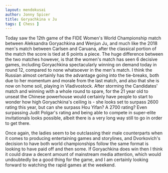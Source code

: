 ```yaml
---
layout: mendokusai
author: Jonny Spicer
title: Goryachkina v Ju
tags: [ Chess ]
---
```

Today saw the 12th game of the FIDE Women's World Championship match between Aleksandra Goryachkina and Wenjun Ju, and much
like the 2018 men's match between Carlsen and Caruana, after the classical portion of the match the score is tied at 6 points
a piece. The huge difference between the two matches however, is that the women's match has seen 6 decisive games, including
Goryachkina spectacularly winning on demand today in round 12, compared to none whatsoever in the men's match. I think
the Russian almost certainly has the advantage going into the tie-breaks, both due to her momentum and morale from the last match,
and also that she is now on home soil, playing in Vladivostock. After storming the Candidates' match and winning with a whole round
to spare, for the 21 year old to unseat the Chinese powerhouse would certainly have people to start to wonder how high Goryachkina's
ceiling is - she looks set to surpass 2600 rating this year, but can she surpass Hou Yifan? A 2700 rating? Even surpassing Judit
Polgar's rating and being able to compete in super-elite invitationals looks possible, albeit there is a very long way still to go
in order to get there.

Once again, the ladies seem to be outclassing their male counterparts when it comes to producing entertaining games and storylines,
and Dvorkovich's decision to have both world championships follow the same format is looking to have paid off and then some. If
Goryachkina does win then I think it could draw a decent amount of mainstream media attention, which would undoubtedly be a good
thing for the game, and I am certainly looking forward to watching the rapid games at the weekend.
